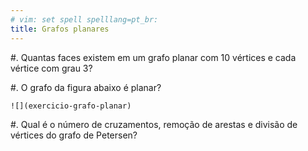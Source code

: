 ```yaml
---
# vim: set spell spelllang=pt_br:
title: Grafos planares
---
```


#.  Quantas faces existem em um grafo planar com 10 vértices e cada vértice
    com grau 3?

#.  O grafo da figura abaixo é planar?

    ![](exercicio-grafo-planar)

#.  Qual é o número de cruzamentos, remoção de arestas e divisão de vértices do
    grafo de Petersen?
